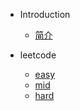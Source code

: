 * Introduction
    * [简介](README.md)

* leetcode
    - [easy](/leetcode/easy.md)
    - [mid](/leetcode/mid.md)
    - [hard](/leetcode/hard.md)	
